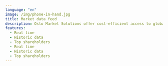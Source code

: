 ```yaml
---
language: "en"
image: /img/phone-in-hand.jpg
title: Market data feed
description: Oslo Market Solutions offer cost-efficient access to global market data with high quality through our feed delivery.
features: 
  - Real time
  - Historic data
  - Top shareholders
  - Real time
  - Historic data
  - Top shareholders
---
```

